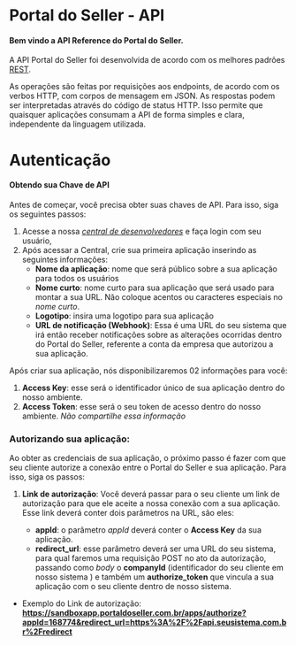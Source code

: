 # Portal do Seller - API

#### Bem vindo a API Reference do Portal do Seller.

A API Portal do Seller foi desenvolvida de acordo com os melhores padrões [REST](https://en.wikipedia.org/wiki/Representational_State_Transfer).

As operações são feitas por requisições aos endpoints, de acordo com os verbos HTTP, com corpos de mensagem em JSON. As respostas podem ser interpretadas através do código de status HTTP. Isso permite que quaisquer aplicações consumam a API de forma simples e clara, independente da linguagem utilizada.

# Autenticação

#### Obtendo sua Chave de API

Antes de começar, você precisa obter suas chaves de API.
Para isso, siga os seguintes passos:

1. Acesse a nossa [_central de desenvolvedores_](https://developers.portaldoseller.com.br/) e faça login com seu usuário,
2. Após acessar a Central, crie sua primeira aplicação inserindo as seguintes informações:
   - **Nome da aplicação**: nome que será público sobre a sua aplicação para todos os usuários
   - **Nome curto**: nome curto para sua aplicação que será usado para montar a sua URL. Não coloque acentos ou caracteres especiais no _nome curto_.
   - **Logotipo**: insira uma logotipo para sua aplicação
   - **URL de notificação (Webhook)**: Essa é uma URL do seu sistema que irá então receber notificações sobre as alterações ocorridas dentro do Portal do Seller, referente a conta da empresa que autorizou a sua aplicação.

Após criar sua aplicação, nós disponibilizaremos 02 informações para você:

1. **Access Key**: esse será o identificador único de sua aplicação dentro do nosso ambiente.
2. **Access Token**: esse será o seu token de acesso dentro do nosso ambiente. _Não compartilhe essa informação_

### Autorizando sua aplicação:

Ao obter as credenciais de sua aplicação, o próximo passo é fazer com que seu cliente autorize a conexão entre o Portal do Seller e sua aplicação. Para isso, siga os passos:

1. **Link de autorização**: Você deverá passar para o seu cliente um link de autorização para que ele aceite a nossa conexão com a sua aplicação. Esse link deverá conter dois parâmetros na URL, são eles:

   - **appId**: o parâmetro _appId_ deverá conter o **Access Key** da sua aplicação.
   - **redirect_url**: esse parâmetro deverá ser uma URL do seu sistema, para qual faremos uma requisição POST no ato da autorização, passando como _body_ o **companyId** (identificador do seu cliente em nosso sistema ) e também um **authorize_token** que vincula a sua aplicação com o seu cliente dentro de nosso sistema.

* Exemplo do Link de autorização: **https://sandboxapp.portaldoseller.com.br/apps/authorize?appId=168774&redirect_url=https%3A%2F%2Fapi.seusistema.com.br%2Fredirect**
